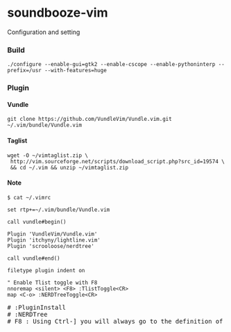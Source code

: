 # soundbooze-vim
Configuration and setting

### Build

```
./configure --enable-gui=gtk2 --enable-cscope --enable-pythoninterp --prefix=/usr --with-features=huge 
```

### Plugin

#### Vundle

```
git clone https://github.com/VundleVim/Vundle.vim.git ~/.vim/bundle/Vundle.vim
```

#### Taglist

```
wget -O ~/vimtaglist.zip \
 http://vim.sourceforge.net/scripts/download_script.php?src_id=19574 \
 && cd ~/.vim && unzip ~/vimtaglist.zip
```

#### Note

```
$ cat ~/.vimrc

set rtp+=~/.vim/bundle/Vundle.vim

call vundle#begin()

Plugin 'VundleVim/Vundle.vim'
Plugin 'itchyny/lightline.vim'
Plugin 'scrooloose/nerdtree'

call vundle#end()

filetype plugin indent on

" Enable Tlist toggle with F8
nnoremap <silent> <F8> :TlistToggle<CR>
map <C-o> :NERDTreeToggle<CR>
```

<pre>
# :PluginInstall
# :NERDTree
# F8 : Using Ctrl-] you will always go to the definition of a symbol which is pretty handy (use Ctrl-t to go backwards)
</pre>
